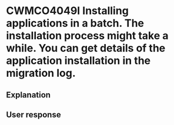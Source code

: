 # CWMCO4049I Installing applications in a batch. The installation process might take a while. You can get details of the application installation in the migration log.

## Explanation

## User response